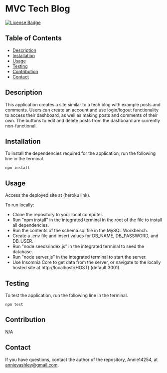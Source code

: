 
# MVC Tech Blog
[![License Badge](https://img.shields.io/badge/License-MIT-green.svg)](https://opensource.org/licenses/MIT)

## Table of Contents
- [Description](#Description)
- [Installation](#Installation)
- [Usage](#Usage)
- [Testing](#Testing)
- [Contribution](#Contribution)
- [Contact](#Contact)

## Description
This application creates a site similar to a tech blog with example posts and comments. Users can create an account and use login/logout functionality to access their dashboard, as well as making posts and comments of their own. The buttons to edit and delete posts from the dashboard are currently non-functional.

## Installation
To install the dependencies required for the application, run the following line in the terminal.

```
npm install
```

## Usage
Access the deployed site at (heroku link).

To run locally:
- Clone the repository to your local computer.
- Run "npm install" in the integrated terminal in the root of the file to install all dependencies.
- Run the contents of the schema.sql file in the MySQL Workbench.
- Create a .env file and insert values for DB_NAME, DB_PASSWORD, and DB_USER.
- Run "node seeds/index.js" in the integrated terminal to seed the database.
- Run "node server.js" in the integrated terminal to start the server.
- Use Insomnia Core to get data from the server, or navigate to the locally hosted site at http://localhost:(HOST) (default 3001).

## Testing
To test the application, run the following line in the terminal.

```
npm test
```

## Contribution
N/A

## Contact
If you have questions, contact the author of the repository, Annie14254, at annieyashley@gmail.com.


